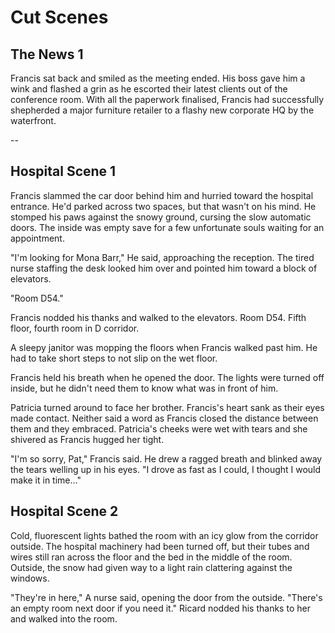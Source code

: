 
# Cut Scenes

## The News 1

Francis sat back and smiled as the meeting ended. His boss gave him a wink and flashed a grin as he escorted their latest clients out of the conference room. With all the paperwork finalised, Francis had successfully shepherded a major furniture retailer to a flashy new corporate HQ by the waterfront.

--



## Hospital Scene 1

Francis slammed the car door behind him and hurried toward the hospital entrance. He'd parked across two spaces, but that wasn't on his mind. He stomped his paws against the snowy ground, cursing the slow automatic doors. The inside was empty save for a few unfortunate souls waiting for an appointment.

"I'm looking for Mona Barr," He said, approaching the reception. The tired nurse staffing the desk looked him over and pointed him toward a block of elevators.

"Room D54."

Francis nodded his thanks and walked to the elevators. Room D54. Fifth floor, fourth room in D corridor.

A sleepy janitor was mopping the floors when Francis walked past him. He had to take short steps to not slip on the wet floor.

Francis held his breath when he opened the door. The lights were turned off inside, but he didn't need them to know what was in front of him.

Patricia turned around to face her brother. Francis's heart sank as their eyes made contact. Neither said a word as Francis closed the distance between them and they embraced. Patricia's cheeks were wet with tears and she shivered as Francis hugged her tight.

"I'm so sorry, Pat," Francis said. He drew a ragged breath and blinked away the tears welling up in his eyes. "I drove as fast as I could, I thought I would make it in time..."

## Hospital Scene 2

Cold, fluorescent lights bathed the room with an icy glow from the corridor outside. The hospital machinery had been turned off, but their tubes and wires still ran across the floor and the bed in the middle of the room. Outside, the snow had given way to a light rain clattering against the windows.

"They're in here," A nurse said, opening the door from the outside. "There's an empty room next door if you need it." Ricard nodded his thanks to her and walked into the room.
